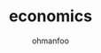 ---
Aliases:
- '#economics'
author: ohmanfoo
created: '2022-08-07'
source: '#todo'
tags: ' #;'
title: economics
---